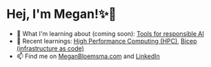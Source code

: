 # Hej, I'm Megan!:sparkles:👋

- 🌱 What I'm learning about (coming soon): [Tools for responsible AI](https://github.com/meganbloemsma/tools-for-responsible-ai)
- 📒 Recent learnings: [High Performance Computing (HPC)](https://github.com/meganbloemsma/hpc), [Bicep (infrastructure as code)](https://github.com/meganbloemsma/flex-that-bicep)
- 📫 Find me on [MeganBloemsma.com](https://meganbloemsma.com) and [LinkedIn](https://linkedin.com/in/meganbloemsma)

<!---
meganbloemsma/meganbloemsma is a ✨ special ✨ repository because its `README.md` (this file) appears on your GitHub profile.
You can click the Preview link to take a look at your changes.
--->
